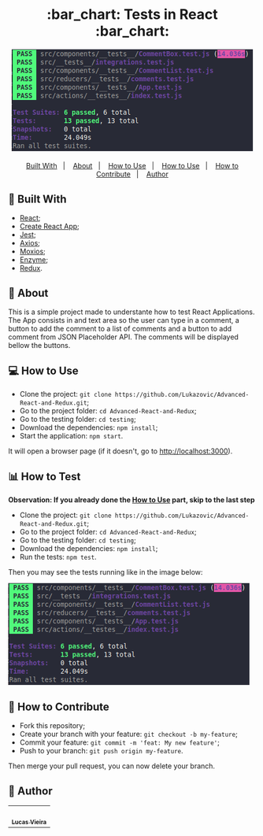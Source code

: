 <h1 align="center">:bar_chart: Tests in React :bar_chart:</h1>
<h4 align="center">
  <img src="./public/preview.png" /><br>
</h4>

<p align="center">
  <a href="#wrench-built-with">Built With</a>&nbsp;&nbsp;&nbsp;|&nbsp;&nbsp;&nbsp;
  <a href="#page_facing_up-about">About</a>&nbsp;&nbsp;&nbsp;|&nbsp;&nbsp;&nbsp;
  <a href="#-how-to-use">How to Use</a>&nbsp;&nbsp;&nbsp;|&nbsp;&nbsp;&nbsp;
  <a href="#bar_chart-how-to-test">How to Use</a>&nbsp;&nbsp;&nbsp;|&nbsp;&nbsp;&nbsp;
  <a href="#-how-to-contribute">How to Contribute</a>&nbsp;&nbsp;&nbsp;|&nbsp;&nbsp;&nbsp;
  <a href="#pencil-author">Author</a>
</p>

## :wrench: Built With

- [React](https://reactjs.org);
- [Create React App](https://create-react-app.dev/);
- [Jest](https://jestjs.io/);
- [Axios](https://github.com/axios/axios);
- [Moxios](https://github.com/axios/moxios);
- [Enzyme](https://enzymejs.github.io/enzyme/);
- [Redux](https://redux.js.org/).

## :page_facing_up: About

This is a simple project made to understante how to test React Applications. The App consists in and text area so the user can type in a comment, a button to add the comment to a list of comments and a button to add comment from JSON Placeholder API. The comments will be displayed bellow the buttons.

## 💻 How to Use

- Clone the project: `git clone https://github.com/Lukazovic/Advanced-React-and-Redux.git`;
- Go to the project folder: `cd Advanced-React-and-Redux`;
- Go to the testing folder: `cd testing`;
- Download the dependencies: `npm install`;
- Start the application: `npm start`.

It will open a browser page (if it doesn't, go to [http://localhost:3000](http://localhost:3000/)).

## :bar_chart: How to Test

**Observation: If you already done the [How to Use](#-how-to-use) part, skip to the last step**

- Clone the project: `git clone https://github.com/Lukazovic/Advanced-React-and-Redux.git`;
- Go to the project folder: `cd Advanced-React-and-Redux`;
- Go to the testing folder: `cd testing`;
- Download the dependencies: `npm install`;
- Run the tests: `npm test`.

Then you may see the tests running like in the image below:

![test](https://github.com/Lukazovic/Advanced-React-and-Redux/blob/master/testing/public/preview.png)

## 🤔 How to Contribute

- Fork this repository;
- Create your branch with your feature: `git checkout -b my-feature`;
- Commit your feature: `git commit -m 'feat: My new feature'`;
- Push to your branch: `git push origin my-feature`.

Then merge your pull request, you can now delete your branch.

## :pencil: Author

<table>
  <tr>
    <td align="center"><a href="https://github.com/Lukazovic"><img src="https://avatars0.githubusercontent.com/u/54550926?s=460&u=cdeeac652ce0597a986fbdcff6e249ad27a1f1da&v=4" width="100px;" alt=""/><br /><sub><b>Lucas Vieira</b></sub></a><br /></td>
  <tr>
</table>
